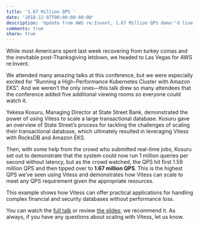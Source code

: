 ```yaml
---
title: '1.67 Million QPS '
date: '2018-12-07T00:00:00-08:00'
description: 'Update from AWS re:Invent, 1.67 Million QPS demo''d live'
comments: true
share: true
---
```

While most Americans spent last week recovering from turkey comas and the inevitable post-Thanksgiving letdown, we headed to Las Vegas for AWS re:Invent. 

We attended many amazing talks at this conference, but we were especially excited for “Running a High-Performance Kubernetes Cluster with Amazon EKS”. And we weren’t the only ones—this talk drew so many attendees that the conference added five additional viewing rooms so everyone could watch it. 

Yekesa Kosuru, Managing Director at State Street Bank, demonstrated the power of using Vitess to scale a large transactional database. Kosuru gave an overview of State Street’s process for tackling the challenges of scaling their transactional database, which ultimately resulted in leveraging Vitess with RocksDB and Amazon EKS. 

Then, with some help from the crowd who submitted real-time jobs, Kosuru set out to demonstrate that the system could now run 1 million queries per second without latency, but as the crowd watched, the QPS hit first 1.59 million QPS and then tipped over to **1.67 million QPS**. This is the highest QPS we’ve seen using Vitess and demonstrates how Vitess can scale to meet any QPS requirement given the appropriate resources. 

This example shows how Vitess can offer practical applications for handling complex financial and security databases without performance loss. 

You can watch the [full talk](https://www.youtube.com/watch?v=YQWt6wdAZMU&app=desktop) or review [the slides](https://www.slideshare.net/AmazonWebServices/running-a-highperformance-kubernetes-cluster-with-amazon-eks-con318r1-aws-reinvent-2018); we recommend it. As always, if you have any questions about scaling with Vitess, let us know.
